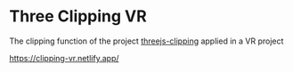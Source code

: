 # Three Clipping VR

The clipping function of the project [threejs-clipping](https://github.com/AngyDev/threejs-clipping) applied in a VR project

https://clipping-vr.netlify.app/
